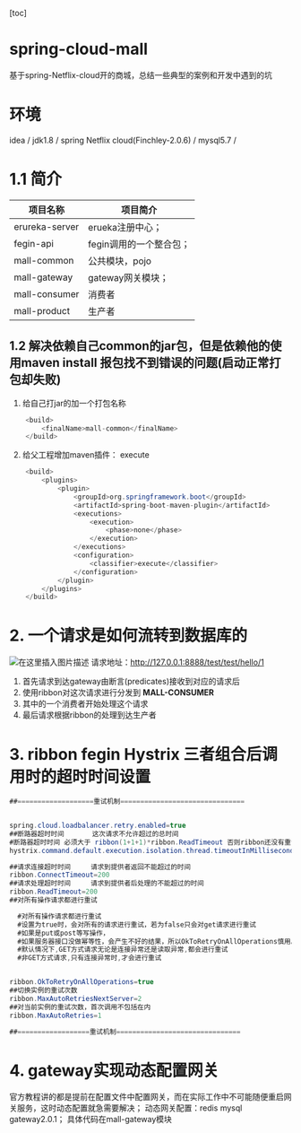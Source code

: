 [toc]
# spring-cloud-mall
基于spring-Netflix-cloud开的商城，总结一些典型的案例和开发中遇到的坑
# 环境
idea /  jdk1.8 /  spring Netflix cloud(Finchley-2.0.6) /  mysql5.7 / 
# 1.1 简介
| 项目名称 |项目简介  |
|--|--|
| erureka-server  |  erueka注册中心；  |
|  fegin-api | fegin调用的一个整合包；   |
|  mall-common |  公共模块，pojo |
| mall-gateway  |  gateway网关模块；  |
| mall-consumer  |  消费者  |
| mall-product  |  生产者  |
## 1.2 解决依赖自己common的jar包，但是依赖他的使用maven install 报包找不到错误的问题(启动正常打包却失败)
1. 给自己打jar的加一个打包名称
```csharp
    <build>
        <finalName>mall-common</finalName>
    </build>
```
2. 给父工程增加maven插件： <classifier>execute</classifier>
```csharp
    <build>
        <plugins>
            <plugin>
                <groupId>org.springframework.boot</groupId>
                <artifactId>spring-boot-maven-plugin</artifactId>
                <executions>
                    <execution>
                        <phase>none</phase>
                    </execution>
                </executions>
                <configuration>
                    <classifier>execute</classifier>
                </configuration>
            </plugin>
        </plugins>
    </build>
```

# 2. 一个请求是如何流转到数据库的
![在这里插入图片描述](https://img-blog.csdnimg.cn/20200322200836209.png?x-oss-process=image/watermark,type_ZmFuZ3poZW5naGVpdGk,shadow_10,text_aHR0cHM6Ly9ibG9nLmNzZG4ubmV0L3FxXzM4MTMwMDk0,size_16,color_FFFFFF,t_70)
请求地址：http://127.0.0.1:8888/test/test/hello/1
1. 首先请求到达gateway由断言(predicates)接收到对应的请求后
2. 使用ribbon对这次请求进行分发到 **MALL-CONSUMER**
3. 其中的一个消费者开始处理这个请求
4. 最后请求根据ribbon的处理到达生产者
# 3. ribbon  fegin  Hystrix  三者组合后调用时的超时时间设置
```java
##===================重试机制===============================


spring.cloud.loadbalancer.retry.enabled=true
##断路器超时时间       这次请求不允许超过的总时间
#断路器超时时间 必须大于 ribbon(1+1+1)*ribbon.ReadTimeout 否则ribbon还没有重试完就被断路器给走降级了
hystrix.command.default.execution.isolation.thread.timeoutInMilliseconds=1000

##请求连接超时时间     请求到提供者返回不能超过的时间
ribbon.ConnectTimeout=200
##请求处理超时时间     请求到提供者后处理的不能超过的时间
ribbon.ReadTimeout=200
##对所有操作请求都进行重试

  #对所有操作请求都进行重试
  #设置为true时，会对所有的请求进行重试，若为false只会对get请求进行重试
  #如果是put或post等写操作，
  #如果服务器接口没做幂等性，会产生不好的结果，所以OkToRetryOnAllOperations慎用。
  #默认情况下,GET方式请求无论是连接异常还是读取异常,都会进行重试
  #非GET方式请求,只有连接异常时,才会进行重试


ribbon.OkToRetryOnAllOperations=true
##切换实例的重试次数
ribbon.MaxAutoRetriesNextServer=2
##对当前实例的重试次数，首次调用不包括在内
ribbon.MaxAutoRetries=1

##==================重试机制===============================
```
# 4. gateway实现动态配置网关
官方教程讲的都是提前在配置文件中配置网关，而在实际工作中不可能随便重启网关服务，这时动态配置就急需要解决；
动态网关配置：redis mysql  gateway2.0.1；
具体代码在mall-gateway模块
